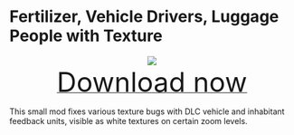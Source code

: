 # Fertilizer, Vehicle Drivers, Luggage People with Texture

<div align=center><img src="_media/Anno1800/mod_banners/smallmodscollection/banner17.png"/></div>

<div align=center><a href="https://github.com/Taludas/SmallModsCollection/releases/latest/download/Fertilizer_VehicleDrivers_LuggagePeople.zip"> <font size="40">Download now</font></a></div>

This small mod fixes various texture bugs with DLC vehicle and inhabitant feedback units, visible as white textures on certain zoom levels.